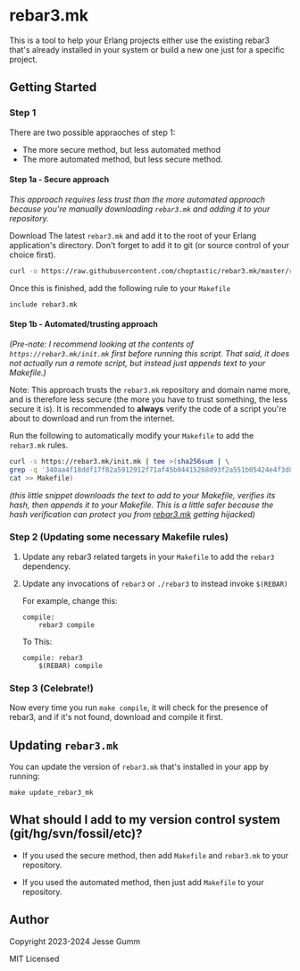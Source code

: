 # rebar3.mk

This is a tool to help your Erlang projects either use the existing rebar3
that's already installed in your system or build a new one just for a specific
project.

## Getting Started

### Step 1

There are two possible appraoches of step 1:
  * The more secure method, but less automated method
  * The more automated method, but less secure method.

#### Step 1a - Secure approach

*This approach requires less trust than the more automated approach because
you're manually downloading `rebar3.mk` and adding it to your repository.*

Download The latest `rebar3.mk` and add it to the root of your Erlang
application's directory.  Don't forget to add it to git (or source control of
your choice first).

```bash
curl -o https://raw.githubusercontent.com/choptastic/rebar3.mk/master/rebar3.mk
```

Once this is finished, add the following rule to your `Makefile`

```make
include rebar3.mk
```

#### Step 1b - Automated/trusting approach

*(Pre-note: I recommend looking at the contents of `https://rebar3.mk/init.mk`
first before running this script. That said, it does not actually run a remote
script, but instead just appends text to your Makefile.)*

Note: This approach trusts the `rebar3.mk` repository and domain name more, and
is therefore less secure (the more you have to trust something, the less secure
it is). It is recommended to **always** verify the code of a script you're
about to download and run from the internet.

Run the following to automatically modify your `Makefile` to add the
`rebar3.mk` rules.

```bash
curl -s https://rebar3.mk/init.mk | tee >(sha256sum | \
grep -q '340aa4f18ddf17f82a5912912f71af45b04415268d93f2a551b05424e4f3d89d' && \
cat >> Makefile)
```

*(this little snippet downloads the text to add to your Makefile, verifies its
hash, then appends it to your Makefile.  This is a little safer because the
hash verification can protect you from [rebar3.mk](https://rebar3.mk) getting
hijacked)*


### Step 2 (Updating some necessary Makefile rules)

1. Update any rebar3 related targets in your `Makefile` to add the `rebar3` dependency.
2. Update any invocations of `rebar3` or `./rebar3` to instead invoke `$(REBAR)`

   For example, change this:

   ```make
   compile:
       rebar3 compile
   ```

    To This:

    ```make
    compile: rebar3
        $(REBAR) compile
    ```

### Step 3 (Celebrate!)

Now every time you run `make compile`, it will check for the presence of
rebar3, and if it's not found, download and compile it first.

## Updating `rebar3.mk`

You can update the version of `rebar3.mk` that's installed in your app by running:

```make
make update_rebar3_mk
```

## What should I add to my version control system (git/hg/svn/fossil/etc)?

* If you used the secure method, then add `Makefile` and `rebar3.mk` to your
  repository.

* If you used the automated method, then just add `Makefile` to your
  repository.

## Author

Copyright 2023-2024 Jesse Gumm

MIT Licensed
